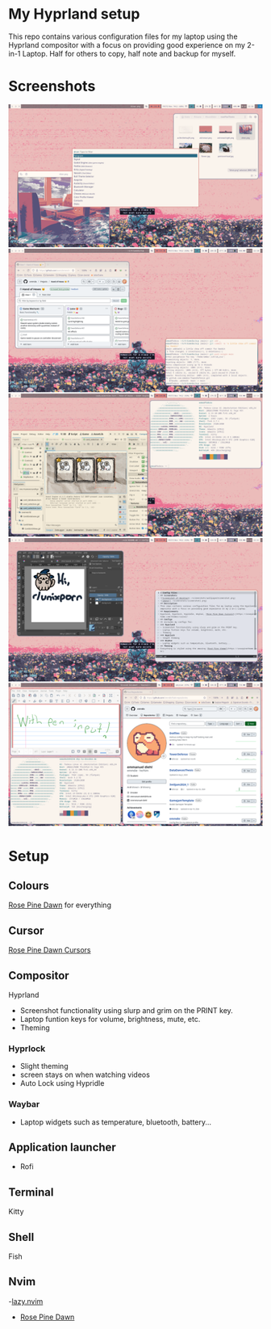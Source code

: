 # My Hyprland setup
This repo contains various configuration files for my laptop using the Hyprland compositor with a focus on providing good experience on my 2-in-1 Laptop. Half for others to copy, half note and backup for myself. 

# Screenshots
![Screenshot of Desktop](./screenshots/ScreenshotRofiPicFiles.png)
![Screenshot of Terminal and Github](./screenshots/ScreenshotGit.png)
![Screenshot of Godot and neofetch](./screenshots/ScreenshotGodot.png)
![Screenshot of Krita and Neovim](./screenshots/ScreenshotKrita.png)
![Screenshot of Windows tiled](./screenshots/screenshotTiling.png)

# Setup
## Colours
[Rose Pine Dawn](https://rosepinetheme.com/) for everything
## Cursor
[Rose Pine Dawn Cursors](https://rosepinetheme.com/themes/cursor/)
## Compositor
Hyprland
- Screenshot functionality using slurp and grim on the PRINT key. 
- Laptop funtion keys for volume, brightness, mute, etc.
- Theming 
### Hyprlock
- Slight theming
- screen stays on when watching videos
- Auto Lock using Hypridle
### Waybar
- Laptop widgets such as temperature, bluetooth, battery...
## Application launcher
- Rofi
## Terminal
Kitty
## Shell
Fish
## Nvim
 -[lazy.nvim](https://github.com/folke/lazy.nvim)
 - [Rose Pine Dawn](https://github.com/rose-pine/neovim)
